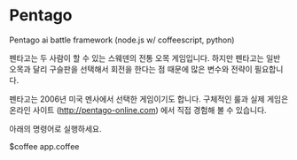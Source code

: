Pentago
=======

Pentago ai battle framework (node.js w/ coffeescript, python)

펜타고는 두 사람이 할 수 있는 스웨덴의 전통 오목 게임입니다. 하지만 펜타고는 일반 오목과 달리
구슬판을 선택해서 회전을 한다는 점 때문에 많은 변수와 전략이 필요합니다.

펜타고는 2006년 미국 멘사에서 선택한 게임이기도 합니다.
구체적인 룰과 실제 게임은 온라인 사이트 (http://pentago-online.com) 에서 직접 경험해 볼 수 있습니다. 

아래의 명령어로 실행하세요.

$coffee app.coffee
